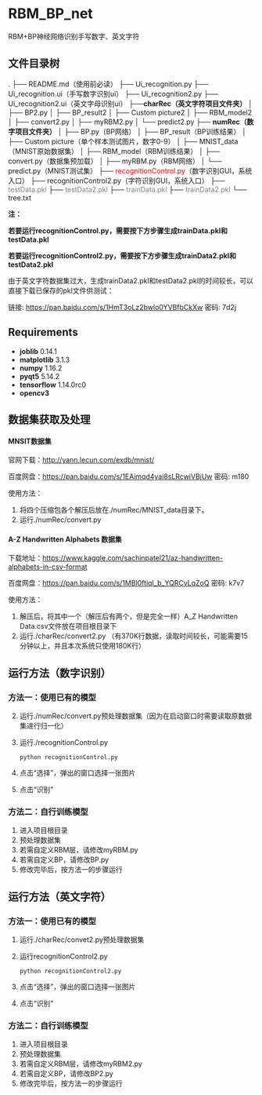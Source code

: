 # RBM_BP_net
RBM+BP神经网络识别手写数字、英文字符



## 文件目录树

.
├── README.md（使用前必读）
├── Ui_recognition.py
├── Ui_recognition.ui（手写数字识别ui）
├── Ui_recognition2.py
├── Ui_recognition2.ui（英文字母识别ui）
├──**charRec（英文字符项目文件夹）**
│  ├── BP2.py
│  ├── BP_result2
│  ├── Custom picture2
│  ├── RBM_model2
│  ├── convert2.py
│  ├── myRBM2.py
│  └── predict2.py
├── **numRec（数字项目文件夹）**
│  ├── BP.py（BP网络）
│  ├── BP_result（BP训练结果）
│  ├── Custom picture（单个样本测试图片，数字0-9）
│  ├── MNIST_data（MNIST原始数据集）
│  ├── RBM_model（RBM训练结果）
│  ├── convert.py（数据集预加载）
│  ├── myRBM.py（RBM网络）
│  └── predict.py（MNIST测试集）
├── <font color=red>recognitionControl.py</font>（数字识别GUI，系统入口）
├── recognitionControl2.py（字符识别GUI，系统入口）
├── <font color=gray>testData.pkl</font>
├── <font color=gray>testData2.pkl</font>
├── <font color=gray>trainData.pkl</font>
├── <font color=gray>trainData2.pkl</font>
└── tree.txt



**注：**

**若要运行recognitionControl.py，需要按下方步骤生成trainData.pkl和testData.pkl**

**若要运行recognitionControl2.py，需要按下方步骤生成trainData2.pkl和testData2.pkl**



由于英文字符数据集过大，生成trainData2.pkl和testData2.pkl的时间较长，可以直接下载已保存的pkl文件供测试：

链接: https://pan.baidu.com/s/1HmT3oLz2bwlo0YVBfbCkXw  密码: 7d2j



## Requirements

- **joblib** 0.14.1
- **matplotlib** 3.1.3
- **numpy** 1.16.2
- **pyqt5** 5.14.2
- **tensorflow** 1.14.0rc0
- **opencv3**



## 数据集获取及处理

#### MNSIT数据集

官网下载：http://yann.lecun.com/exdb/mnist/

百度网盘：https://pan.baidu.com/s/1EAimqd4yai8sLRcwiVBjUw  密码: m180



使用方法：

1. 将四个压缩包各个解压后放在./numRec/MNIST_data目录下。
2. 运行./numRec/convert.py



#### A-Z Handwritten Alphabets 数据集

下载地址：https://www.kaggle.com/sachinpatel21/az-handwritten-alphabets-in-csv-format

百度网盘：https://pan.baidu.com/s/1MBl0ftiqI_b_YQRCvLqZoQ  密码: k7v7



使用方法：

1. 解压后，将其中一个（解压后有两个，但是完全一样）A_Z Handwritten Data.csv文件放在项目根目录下
2. 运行./charRec/convert2.py （有370K行数据，读取时间较长，可能需要15分钟以上，并且本次系统只使用180K行）



## 运行方法（数字识别）

### 方法一：使用已有的模型

2. 运行./numRec/convert.py预处理数据集（因为在启动窗口时需要读取原数据集进行归一化）

3. 运行./recognitionControl.py

   ```
   python recognitionControl.py
   ```

4. 点击“选择”，弹出的窗口选择一张图片

5. 点击“识别”



### 方法二：自行训练模型

1. 进入项目根目录
2. 预处理数据集
3. 若需自定义RBM层，请修改myRBM.py
4. 若需自定义BP，请修改BP.py
5. 修改完毕后，按方法一的步骤运行



## 运行方法（英文字符）

### 方法一：使用已有的模型

1. 运行./charRec/convet2.py预处理数据集

2. 运行recognitionControl2.py

   ```
   python recognitionControl2.py
   ```

3. 点击“选择”，弹出的窗口选择一张图片

4. 点击“识别”



### 方法二：自行训练模型

1. 进入项目根目录
2. 预处理数据集
3. 若需自定义RBM层，请修改myRBM2.py
4. 若需自定义BP，请修改BP2.py
5. 修改完毕后，按方法一的步骤运行